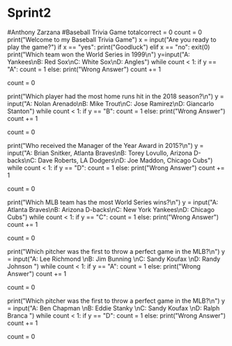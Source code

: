 # Sprint2
#Anthony Zarzana
#Baseball Trivia Game
totalcorrect = 0
count = 0
print("Welcome to my Baseball Trivia Game")
x = input("Are you ready to play the game?")
if x == "yes":
    print("Goodluck")
elif x == "no":
    exit(0)
print("Which team won the World Series in 1999\n")
y=input("A: Yankees\nB: Red Sox\nC: White Sox\nD: Angles")
while count < 1:
    if y == "A":
        count = 1
    else:
        print("Wrong Answer")
        count += 1

count = 0


print("Which player had the most home runs hit in the 2018 season?\n")
y = input("A: Nolan Arenado\nB: Mike Trout\nC: Jose Ramirez\nD: Giancarlo Stanton")
while count < 1:
    if y == "B":
        count = 1
    else:
        print("Wrong Answer")
        count += 1

count = 0

print("Who received the Manager of the Year Award in 2015?\n")
y = input("A: Brian Snitker, Atlanta Braves\nB: Torey Lovullo, Arizona D-backs\nC: Dave Roberts, LA Dodgers\nD: Joe Maddon, Chicago Cubs")
while count < 1:
    if y == "D":
        count = 1
    else:
        print("Wrong Answer")
        count += 1

count = 0

print("Which MLB team has the most World Series wins?\n")
y = input("A: Atlanta Braves\nB: Arizona D-backs\nC: New York Yankees\nD: Chicago Cubs")
while count < 1:
    if y == "C":
        count = 1
    else:
        print("Wrong Answer")
        count += 1

count = 0

print("Which pitcher was the first to throw a perfect game in the MLB?\n")
y = input("A: Lee Richmond \nB: Jim Bunning \nC: Sandy Koufax \nD: Randy Johnson ")
while count < 1:
    if y == "A":
        count = 1
    else:
        print("Wrong Answer")
        count += 1

count = 0

print("Which pitcher was the first to throw a perfect game in the MLB?\n")
y = input("A: Ben Chapman \nB: Eddie Stanky \nC: Sandy Koufax \nD: Ralph Branca ")
while count < 1:
    if y == "D":
        count = 1
    else:
        print("Wrong Answer")
        count += 1

count = 0
